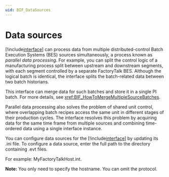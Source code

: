 ```yaml
---
uid: BIF_DataSources
---
```


# Data sources

<!-- Customized for Factory Talk -->

[!include[interface](../includes/product-short.md)] can process data from multiple distributed-control Batch Execution Systems (BES) sources simultaneously, a process known as _parallel data processing_. For example, you can split the control logic of a manufacturing process split between upstream and downstream segments, with each segment controlled by a separate FactoryTalk BES. Although the logical batch is identical, the interface splits the batch-related data between two batch historians. 

This interface can merge data for such batches and store it in a single PI batch. For more details, see <xref:BIF_HowToMergeMultipleSourceBatches>.

Parallel data processing also solves the problem of shared unit control, where overlapping batch recipes access the same unit in different stages of their production cycles. The interface resolves this problem by acquiring data for the same time frame from multiple sources and combining time-ordered data using a single interface instance.

You can configure data sources for the [!include[interface](../includes/product-short.md)] by updating its .ini file. To configure a data source, enter the full path to the directory containing .evt files.

For example: MyFactoryTalkHost.int.
    
**Note:** You only need to specify the hostname. You can omit the protocol.
